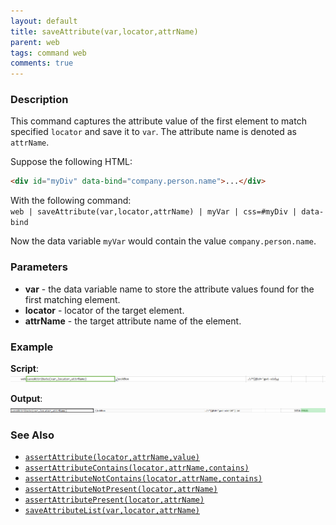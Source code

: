 ```yaml
---
layout: default
title: saveAttribute(var,locator,attrName)
parent: web
tags: command web
comments: true
---
```


### Description
This command captures the attribute value of the first element to match specified `locator` and save it to `var`. The
attribute name is denoted as `attrName`.

Suppose the following HTML:<br/>
```html
<div id="myDiv" data-bind="company.person.name">...</div>
```

With the following command:<br/>
`web | saveAttribute(var,locator,attrName) | myVar | css=#myDiv | data-bind`

Now the data variable `myVar` would contain the value `company.person.name`.


### Parameters
- **var** - the data variable name to store the attribute values found for the first matching element.
- **locator** - locator of the target element.
- **attrName** - the target attribute name of the element.


### Example
**Script**:<br/>
![](image/saveAttribute_01.png)

**Output**:<br/>
![](image/saveAttribute_02.png)


### See Also
- [`assertAttribute(locator,attrName,value)`](assertAttribute(locator,attrName,value))
- [`assertAttributeContains(locator,attrName,contains)`](assertAttributeContains(locator,attrName,contains))
- [`assertAttributeNotContains(locator,attrName,contains)`](assertAttributeNotContains(locator,attrName,contains))
- [`assertAttributeNotPresent(locator,attrName)`](assertAttributeNotPresent(locator,attrName))
- [`assertAttributePresent(locator,attrName)`](assertAttributePresent(locator,attrName))
- [`saveAttributeList(var,locator,attrName)`](saveAttributeList(var,locator,attrName))
